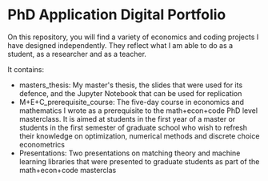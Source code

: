 # PhD Application Digital Portfolio
On this repository, you will find a variety of economics and coding projects I have designed independently. They reflect what I am able to do as a student, as a researcher and as a teacher.

It contains:
* masters_thesis: My master's thesis, the slides that were used for its defence, and the Jupyter Notebook that can be used for replication
* M+E+C_prerequisite_course: The five-day course in economics and mathematics I wrote as a prerequisite to the math+econ+code PhD level masterclass. It is aimed at students in the first year of a master or students in the first semester of graduate school who wish to refresh their knowledge on optimization, numerical methods and discrete choice econometrics
* Presentations: Two presentations on matching theory and machine learning libraries that were presented to graduate students as part of the math+econ+code masterclas
